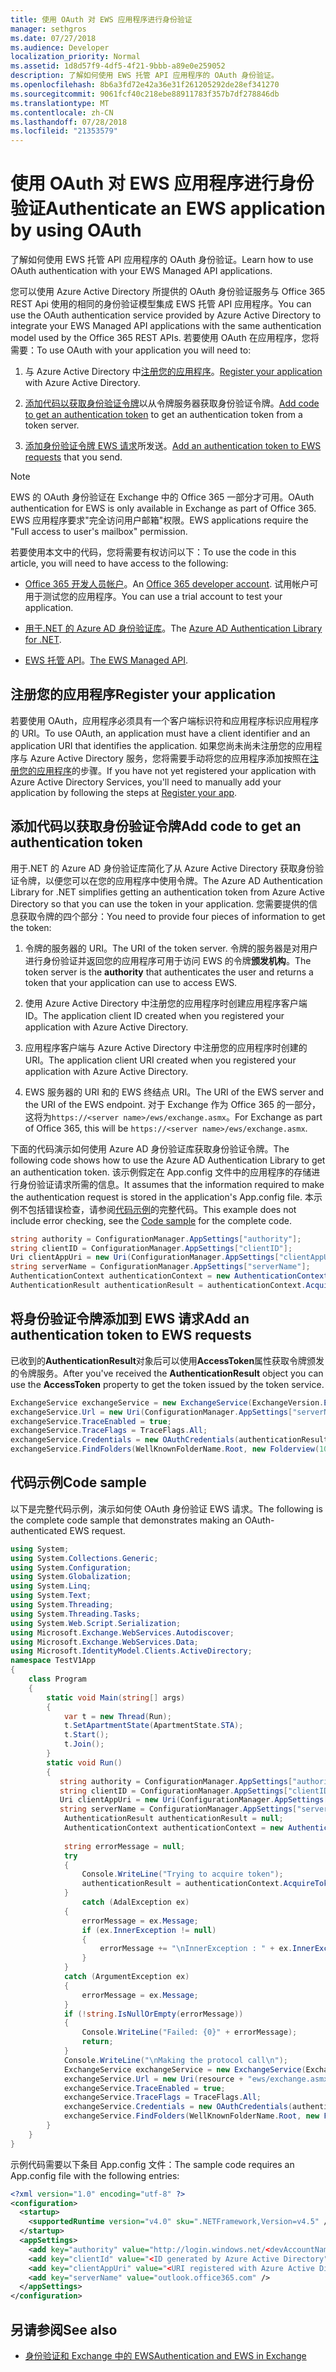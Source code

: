 ```yaml
---
title: 使用 OAuth 对 EWS 应用程序进行身份验证
manager: sethgros
ms.date: 07/27/2018
ms.audience: Developer
localization_priority: Normal
ms.assetid: 1d8d57f9-4df5-4f21-9bbb-a89e0e259052
description: 了解如何使用 EWS 托管 API 应用程序的 OAuth 身份验证。
ms.openlocfilehash: 8b6a3fd72e42a36e31f261205292de28ef341270
ms.sourcegitcommit: 9061fcf40c218ebe88911783f357b7df278846db
ms.translationtype: MT
ms.contentlocale: zh-CN
ms.lasthandoff: 07/28/2018
ms.locfileid: "21353579"
---
```

# <a name="authenticate-an-ews-application-by-using-oauth"></a><span data-ttu-id="aa5e5-103">使用 OAuth 对 EWS 应用程序进行身份验证</span><span class="sxs-lookup"><span data-stu-id="aa5e5-103">Authenticate an EWS application by using OAuth</span></span>

<span data-ttu-id="aa5e5-104">了解如何使用 EWS 托管 API 应用程序的 OAuth 身份验证。</span><span class="sxs-lookup"><span data-stu-id="aa5e5-104">Learn how to use OAuth authentication with your EWS Managed API applications.</span></span>
  
<span data-ttu-id="aa5e5-105">您可以使用 Azure Active Directory 所提供的 OAuth 身份验证服务与 Office 365 REST Api 使用的相同的身份验证模型集成 EWS 托管 API 应用程序。</span><span class="sxs-lookup"><span data-stu-id="aa5e5-105">You can use the OAuth authentication service provided by Azure Active Directory to integrate your EWS Managed API applications with the same authentication model used by the Office 365 REST APIs.</span></span> <span data-ttu-id="aa5e5-106">若要使用 OAuth 在应用程序，您将需要：</span><span class="sxs-lookup"><span data-stu-id="aa5e5-106">To use OAuth with your application you will need to:</span></span>
  
1. <span data-ttu-id="aa5e5-107">与 Azure Active Directory 中[注册您的应用程序](#bk_register)。</span><span class="sxs-lookup"><span data-stu-id="aa5e5-107">[Register your application](#bk_register) with Azure Active Directory.</span></span> 
    
2. <span data-ttu-id="aa5e5-108">[添加代码以获取身份验证令牌](#bk_getToken)以从令牌服务器获取身份验证令牌。</span><span class="sxs-lookup"><span data-stu-id="aa5e5-108">[Add code to get an authentication token](#bk_getToken) to get an authentication token from a token server.</span></span> 
    
3. <span data-ttu-id="aa5e5-109">[添加身份验证令牌 EWS 请求](#bk_useToken)所发送。</span><span class="sxs-lookup"><span data-stu-id="aa5e5-109">[Add an authentication token to EWS requests](#bk_useToken) that you send.</span></span> 
    
> [!NOTE]
> <span data-ttu-id="aa5e5-110">EWS 的 OAuth 身份验证在 Exchange 中的 Office 365 一部分才可用。</span><span class="sxs-lookup"><span data-stu-id="aa5e5-110">OAuth authentication for EWS is only available in Exchange as part of Office 365.</span></span> <span data-ttu-id="aa5e5-111">EWS 应用程序要求"完全访问用户邮箱"权限。</span><span class="sxs-lookup"><span data-stu-id="aa5e5-111">EWS applications require the "Full access to user's mailbox" permission.</span></span> 
  
<span data-ttu-id="aa5e5-112">若要使用本文中的代码，您将需要有权访问以下：</span><span class="sxs-lookup"><span data-stu-id="aa5e5-112">To use the code in this article, you will need to have access to the following:</span></span>
  
- <span data-ttu-id="aa5e5-113">[Office 365 开发人员帐户](https://docs.microsoft.com/en-us/office/developer-program/office-365-developer-program)。</span><span class="sxs-lookup"><span data-stu-id="aa5e5-113">An [Office 365 developer account](https://docs.microsoft.com/en-us/office/developer-program/office-365-developer-program).</span></span> <span data-ttu-id="aa5e5-114">试用帐户可用于测试您的应用程序。</span><span class="sxs-lookup"><span data-stu-id="aa5e5-114">You can use a trial account to test your application.</span></span>
    
- <span data-ttu-id="aa5e5-115">[用于.NET 的 Azure AD 身份验证库](https://docs.microsoft.com/en-us/azure/active-directory/develop/active-directory-authentication-libraries)。</span><span class="sxs-lookup"><span data-stu-id="aa5e5-115">The [Azure AD Authentication Library for .NET](https://docs.microsoft.com/en-us/azure/active-directory/develop/active-directory-authentication-libraries).</span></span>
    
- <span data-ttu-id="aa5e5-116">[EWS 托管 API](https://github.com/officedev/ews-managed-api.aspx)。</span><span class="sxs-lookup"><span data-stu-id="aa5e5-116">[The EWS Managed API](https://github.com/officedev/ews-managed-api.aspx).</span></span>

<span data-ttu-id="aa5e5-117"><a name="bk_register"> </a></span><span class="sxs-lookup"><span data-stu-id="aa5e5-117"></span></span>

## <a name="register-your-application"></a><span data-ttu-id="aa5e5-118">注册您的应用程序</span><span class="sxs-lookup"><span data-stu-id="aa5e5-118">Register your application</span></span>

<span data-ttu-id="aa5e5-119">若要使用 OAuth，应用程序必须具有一个客户端标识符和应用程序标识应用程序的 URI。</span><span class="sxs-lookup"><span data-stu-id="aa5e5-119">To use OAuth, an application must have a client identifier and an application URI that identifies the application.</span></span> <span data-ttu-id="aa5e5-120">如果您尚未尚未注册您的应用程序与 Azure Active Directory 服务，您将需要手动将您的应用程序添加按照在[注册您的应用程序](https://apps.dev.microsoft.com/#/appList)的步骤。</span><span class="sxs-lookup"><span data-stu-id="aa5e5-120">If you have not yet registered your application with Azure Active Directory Services, you'll need to manually add your application by following the steps at [Register your app](https://apps.dev.microsoft.com/#/appList).</span></span>

<span data-ttu-id="aa5e5-121"><a name="bk_getToken"> </a></span><span class="sxs-lookup"><span data-stu-id="aa5e5-121"></span></span>

## <a name="add-code-to-get-an-authentication-token"></a><span data-ttu-id="aa5e5-122">添加代码以获取身份验证令牌</span><span class="sxs-lookup"><span data-stu-id="aa5e5-122">Add code to get an authentication token</span></span>

<span data-ttu-id="aa5e5-123">用于.NET 的 Azure AD 身份验证库简化了从 Azure Active Directory 获取身份验证令牌，以便您可以在您的应用程序中使用令牌。</span><span class="sxs-lookup"><span data-stu-id="aa5e5-123">The Azure AD Authentication Library for .NET simplifies getting an authentication token from Azure Active Directory so that you can use the token in your application.</span></span> <span data-ttu-id="aa5e5-124">您需要提供的信息获取令牌的四个部分：</span><span class="sxs-lookup"><span data-stu-id="aa5e5-124">You need to provide four pieces of information to get the token:</span></span>
  
1. <span data-ttu-id="aa5e5-125">令牌的服务器的 URI。</span><span class="sxs-lookup"><span data-stu-id="aa5e5-125">The URI of the token server.</span></span> <span data-ttu-id="aa5e5-126">令牌的服务器是对用户进行身份验证并返回您的应用程序可用于访问 EWS 的令牌**颁发机构**。</span><span class="sxs-lookup"><span data-stu-id="aa5e5-126">The token server is the **authority** that authenticates the user and returns a token that your application can use to access EWS.</span></span> 
    
2. <span data-ttu-id="aa5e5-127">使用 Azure Active Directory 中注册您的应用程序时创建应用程序客户端 ID。</span><span class="sxs-lookup"><span data-stu-id="aa5e5-127">The application client ID created when you registered your application with Azure Active Directory.</span></span>
    
3. <span data-ttu-id="aa5e5-128">应用程序客户端与 Azure Active Directory 中注册您的应用程序时创建的 URI。</span><span class="sxs-lookup"><span data-stu-id="aa5e5-128">The application client URI created when you registered your application with Azure Active Directory.</span></span>
    
4. <span data-ttu-id="aa5e5-129">EWS 服务器的 URI 和的 EWS 终结点 URI。</span><span class="sxs-lookup"><span data-stu-id="aa5e5-129">The URI of the EWS server and the URI of the EWS endpoint.</span></span> <span data-ttu-id="aa5e5-130">对于 Exchange 作为 Office 365 的一部分，这将为`https://<server name>/ews/exchange.asmx`。</span><span class="sxs-lookup"><span data-stu-id="aa5e5-130">For Exchange as part of Office 365, this will be  `https://<server name>/ews/exchange.asmx`.</span></span>
    
<span data-ttu-id="aa5e5-131">下面的代码演示如何使用 Azure AD 身份验证库获取身份验证令牌。</span><span class="sxs-lookup"><span data-stu-id="aa5e5-131">The following code shows how to use the Azure AD Authentication Library to get an authentication token.</span></span> <span data-ttu-id="aa5e5-132">该示例假定在 App.config 文件中的应用程序的存储进行身份验证请求所需的信息。</span><span class="sxs-lookup"><span data-stu-id="aa5e5-132">It assumes that the information required to make the authentication request is stored in the application's App.config file.</span></span> <span data-ttu-id="aa5e5-133">本示例不包括错误检查，请参阅[代码示例](#bk_codeSample)的完整代码。</span><span class="sxs-lookup"><span data-stu-id="aa5e5-133">This example does not include error checking, see the [Code sample](#bk_codeSample) for the complete code.</span></span> 
  
```cs
string authority = ConfigurationManager.AppSettings["authority"];
string clientID = ConfigurationManager.AppSettings["clientID"];
Uri clientAppUri = new Uri(ConfigurationManager.AppSettings["clientAppUri"];
string serverName = ConfigurationManager.AppSettings["serverName"];
AuthenticationContext authenticationContext = new AuthenticationContext(authority, false);
AuthenticationResult authenticationResult = authenticationContext.AcquireToken(serverName, clientId, clientAppUri);

```

<span data-ttu-id="aa5e5-134"><a name="bk_useToken"> </a></span><span class="sxs-lookup"><span data-stu-id="aa5e5-134"></span></span>

## <a name="add-an-authentication-token-to-ews-requests"></a><span data-ttu-id="aa5e5-135">将身份验证令牌添加到 EWS 请求</span><span class="sxs-lookup"><span data-stu-id="aa5e5-135">Add an authentication token to EWS requests</span></span>

<span data-ttu-id="aa5e5-136">已收到的**AuthenticationResult**对象后可以使用**AccessToken**属性获取令牌颁发的令牌服务。</span><span class="sxs-lookup"><span data-stu-id="aa5e5-136">After you've received the **AuthenticationResult** object you can use the **AccessToken** property to get the token issued by the token service.</span></span> 
  
```cs
ExchangeService exchangeService = new ExchangeService(ExchangeVersion.Exchange2013);
exchangeService.Url = new Uri(ConfigurationManager.AppSettings["serverName"]+"ews/exchange.asmx");
exchangeService.TraceEnabled = true;
exchangeService.TraceFlags = TraceFlags.All;
exchangeService.Credentials = new OAuthCredentials(authenticationResult.AccessToken));
exchangeService.FindFolders(WellKnownFolderName.Root, new Folderview(10));
```

<span data-ttu-id="aa5e5-137"><a name="bk_codeSample"> </a></span><span class="sxs-lookup"><span data-stu-id="aa5e5-137"></span></span>

## <a name="code-sample"></a><span data-ttu-id="aa5e5-138">代码示例</span><span class="sxs-lookup"><span data-stu-id="aa5e5-138">Code sample</span></span>

<span data-ttu-id="aa5e5-139">以下是完整代码示例，演示如何使 OAuth 身份验证 EWS 请求。</span><span class="sxs-lookup"><span data-stu-id="aa5e5-139">The following is the complete code sample that demonstrates making an OAuth-authenticated EWS request.</span></span>
  
```cs
using System;
using System.Collections.Generic;
using System.Configuration;
using System.Globalization;
using System.Linq;
using System.Text;
using System.Threading;
using System.Threading.Tasks;
using System.Web.Script.Serialization;
using Microsoft.Exchange.WebServices.Autodiscover;
using Microsoft.Exchange.WebServices.Data;
using Microsoft.IdentityModel.Clients.ActiveDirectory;
namespace TestV1App
{
    class Program
    {
        static void Main(string[] args)
        {
            var t = new Thread(Run);
            t.SetApartmentState(ApartmentState.STA);
            t.Start();
            t.Join();
        }
        static void Run()
        {
           string authority = ConfigurationManager.AppSettings["authority"];
           string clientID = ConfigurationManager.AppSettings["clientID"];
           Uri clientAppUri = new Uri(ConfigurationManager.AppSettings["clientAppUri"];
           string serverName = ConfigurationManager.AppSettings["serverName"];
            AuthenticationResult authenticationResult = null;
            AuthenticationContext authenticationContext = new AuthenticationContext(authority, false);
            
            string errorMessage = null;
            try
            {
                Console.WriteLine("Trying to acquire token");
                authenticationResult = authenticationContext.AcquireToken(serverName, clientId, clientAppUri);
            }
                catch (AdalException ex)
            {
                errorMessage = ex.Message;
                if (ex.InnerException != null)
                {
                    errorMessage += "\nInnerException : " + ex.InnerException.Message;
                }
            }
            catch (ArgumentException ex)
            {
                errorMessage = ex.Message;
            }
            if (!string.IsNullOrEmpty(errorMessage))
            {
                Console.WriteLine("Failed: {0}" + errorMessage);
                return;
            }
            Console.WriteLine("\nMaking the protocol call\n");
            ExchangeService exchangeService = new ExchangeService(ExchangeVersion.Exchange2013);
            exchangeService.Url = new Uri(resource + "ews/exchange.asmx");
            exchangeService.TraceEnabled = true;
            exchangeService.TraceFlags = TraceFlags.All;
            exchangeService.Credentials = new OAuthCredentials(authenticationResult.AccessToken);
            exchangeService.FindFolders(WellKnownFolderName.Root, new FolderView(10));
        }
    }
}

```

<span data-ttu-id="aa5e5-140">示例代码需要以下条目 App.config 文件：</span><span class="sxs-lookup"><span data-stu-id="aa5e5-140">The sample code requires an App.config file with the following entries:</span></span>
  
```xml
<?xml version="1.0" encoding="utf-8" ?>
<configuration>
  <startup>
    <supportedRuntime version="v4.0" sku=".NETFramework,Version=v4.5" />
  </startup>
  <appSettings>
    <add key="authority" value="http://login.windows.net/<devAccountName>.onmicrosoft.com" />
    <add key="clientId" value="<ID generated by Azure Active Directory"/>
    <add key="clientAppUri" value="<URI registered with Azure Active Directory"/>
    <add key="serverName" value="outlook.office365.com" />
  </appSettings>
</configuration>
```

## <a name="see-also"></a><span data-ttu-id="aa5e5-141">另请参阅</span><span class="sxs-lookup"><span data-stu-id="aa5e5-141">See also</span></span>

- [<span data-ttu-id="aa5e5-142">身份验证和 Exchange 中的 EWS</span><span class="sxs-lookup"><span data-stu-id="aa5e5-142">Authentication and EWS in Exchange</span></span>](authentication-and-ews-in-exchange.md)    

    

